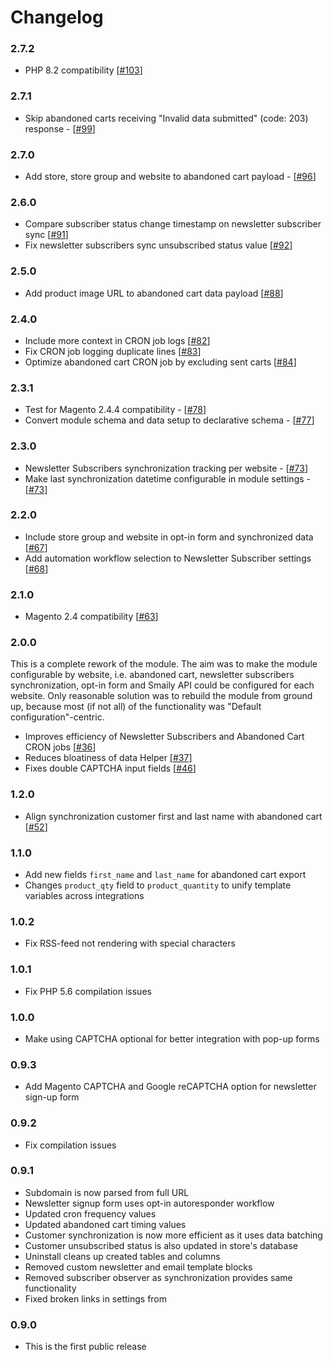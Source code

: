 # Changelog

### 2.7.2

- PHP 8.2 compatibility [[#103](https://github.com/sendsmaily/smaily-magento-extension/pull/103)]

### 2.7.1

- Skip abandoned carts receiving "Invalid data submitted" (code: 203) response - [[#99](https://github.com/sendsmaily/smaily-magento-extension/pull/99)]


### 2.7.0

- Add store, store group and website to abandoned cart payload - [[#96](https://github.com/sendsmaily/smaily-magento-extension/pull/96)]


### 2.6.0

- Compare subscriber status change timestamp on newsletter subscriber sync [[#91](https://github.com/sendsmaily/smaily-magento-extension/pull/91)]
- Fix newsletter subscribers sync unsubscribed status value [[#92](https://github.com/sendsmaily/smaily-magento-extension/pull/92)]


### 2.5.0

- Add product image URL to abandoned cart data payload [[#88](https://github.com/sendsmaily/smaily-magento-extension/pull/88)]


### 2.4.0

- Include more context in CRON job logs [[#82](https://github.com/sendsmaily/smaily-magento-extension/pull/82)]
- Fix CRON job logging duplicate lines [[#83](https://github.com/sendsmaily/smaily-magento-extension/pull/83)]
- Optimize abandoned cart CRON job by excluding sent carts [[#84](https://github.com/sendsmaily/smaily-magento-extension/pull/84)]


### 2.3.1

- Test for Magento 2.4.4 compatibility - [[#78](https://github.com/sendsmaily/smaily-magento-extension/pull/78)]
- Convert module schema and data setup to declarative schema - [[#77](https://github.com/sendsmaily/smaily-magento-extension/pull/77)]


### 2.3.0

- Newsletter Subscribers synchronization tracking per website - [[#73](https://github.com/sendsmaily/smaily-magento-extension/pull/73)]
- Make last synchronization datetime configurable in module settings - [[#73](https://github.com/sendsmaily/smaily-magento-extension/pull/73)]


### 2.2.0

- Include store group and website in opt-in form and synchronized data [[#67](https://github.com/sendsmaily/smaily-magento-extension/pull/67)]
- Add automation workflow selection to Newsletter Subscriber settings [[#68](https://github.com/sendsmaily/smaily-magento-extension/pull/68)]


### 2.1.0

- Magento 2.4 compatibility [[#63](https://github.com/sendsmaily/smaily-magento-extension/pull/63)]


### 2.0.0

This is a complete rework of the module. The aim was to make the module configurable by website, i.e. abandoned cart, newsletter subscribers synchronization, opt-in form and Smaily API could be configured for each website. Only reasonable solution was to rebuild the module from ground up, because most (if not all) of the functionality was "Default configuration"-centric.

- Improves efficiency of Newsletter Subscribers and Abandoned Cart CRON jobs [[#36](https://github.com/sendsmaily/smaily-magento-extension/issues/36)]
- Reduces bloatiness of data Helper [[#37](https://github.com/sendsmaily/smaily-magento-extension/issues/37)]
- Fixes double CAPTCHA input fields [[#46](https://github.com/sendsmaily/smaily-magento-extension/issues/46)]


### 1.2.0

- Align synchronization customer first and last name with abandoned cart [[#52](https://github.com/sendsmaily/smaily-magento-extension/pull/52)]


### 1.1.0

- Add new fields ` first_name ` and `last_name` for abandoned cart export
- Changes `product_qty` field to `product_quantity` to unify template variables across integrations


### 1.0.2

- Fix RSS-feed not rendering with special characters


### 1.0.1

- Fix PHP 5.6 compilation issues


### 1.0.0

- Make using CAPTCHA optional for better integration with pop-up forms


### 0.9.3

- Add Magento CAPTCHA and Google reCAPTCHA option for newsletter sign-up form


### 0.9.2

- Fix compilation issues

### 0.9.1

- Subdomain is now parsed from full URL
- Newsletter signup form uses opt-in autoresponder workflow
- Updated cron frequency values
- Updated abandoned cart timing values
- Customer synchronization is now more efficient as it uses data batching
- Customer unsubscribed status is also updated in store's database
- Uninstall cleans up created tables and columns
- Removed custom newsletter and email template blocks
- Removed subscriber observer as synchronization provides same functionality
- Fixed broken links in settings from


### 0.9.0

- This is the first public release
